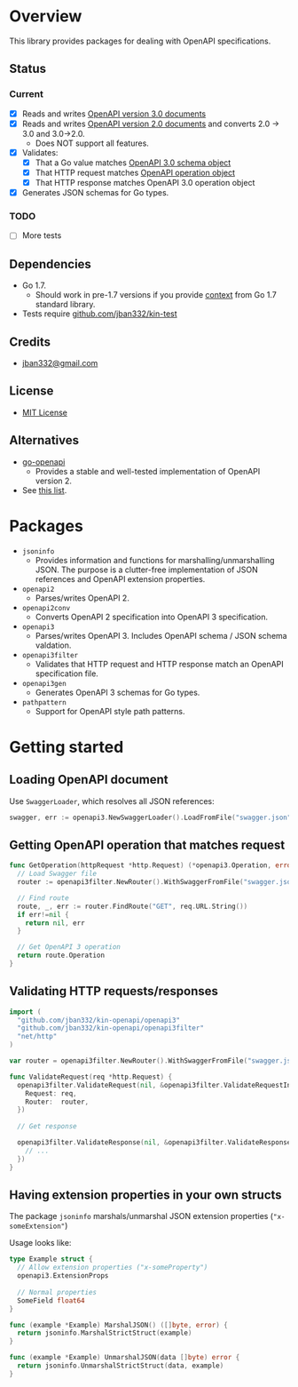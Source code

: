 # Overview
This library provides packages for dealing with OpenAPI specifications.

## Status
### Current
  * [X] Reads and writes [OpenAPI version 3.0 documents](https://github.com/OAI/OpenAPI-Specification/blob/OpenAPI.next/README.md)
  * [X] Reads and writes [OpenAPI version 2.0 documents](https://github.com/OAI/OpenAPI-Specification/blob/master/versions/2.0.md) and converts 2.0 -> 3.0 and 3.0->2.0.
    * Does NOT support all features.
  * [X] Validates:
    * [X] That a Go value matches [OpenAPI 3.0 schema object](https://github.com/OAI/OpenAPI-Specification/blob/OpenAPI.next/versions/3.0.md#schemaObject)
    * [X] That HTTP request matches [OpenAPI operation object](https://github.com/OAI/OpenAPI-Specification/blob/OpenAPI.next/versions/3.0.md#operationObject)
    * [X] That HTTP response matches OpenAPI 3.0 operation object
  * [X] Generates JSON schemas for Go types.

### TODO
  * [ ] More tests

## Dependencies
  * Go 1.7.
    * Should work in pre-1.7 versions if you provide [context](https://golang.org/pkg/context/) from Go 1.7 standard library.
  * Tests require [github.com/jban332/kin-test](https://github.com/jban332/kin-core)

## Credits
  * jban332@gmail.com

## License
  * [MIT License](LICENSE)

## Alternatives
  * [go-openapi](https://github.com/go-openapi)
    * Provides a stable and well-tested implementation of OpenAPI version 2.
  * See [this list](https://github.com/OAI/OpenAPI-Specification/blob/OpenAPI.next/IMPLEMENTATIONS.md).

# Packages
  * `jsoninfo`
    * Provides information and functions for marshalling/unmarshalling JSON. The purpose is a clutter-free implementation of JSON references and OpenAPI extension properties.
  * `openapi2` 
    * Parses/writes OpenAPI 2.
  * `openapi2conv`
    * Converts OpenAPI 2 specification into OpenAPI 3 specification.
  * `openapi3`
    * Parses/writes OpenAPI 3. Includes OpenAPI schema / JSON schema valdation.
  * `openapi3filter`
    * Validates that HTTP request and HTTP response match an OpenAPI specification file.
  * `openapi3gen` 
    * Generates OpenAPI 3 schemas for Go types.
  * `pathpattern`
    * Support for OpenAPI style path patterns.


# Getting started
## Loading OpenAPI document
Use `SwaggerLoader`, which resolves all JSON references:
```go
swagger, err := openapi3.NewSwaggerLoader().LoadFromFile("swagger.json")
```

## Getting OpenAPI operation that matches request
```go 
func GetOperation(httpRequest *http.Request) (*openapi3.Operation, error) {
  // Load Swagger file
  router := openapi3filter.NewRouter().WithSwaggerFromFile("swagger.json")

  // Find route
  route, _, err := router.FindRoute("GET", req.URL.String())
  if err!=nil {
    return nil, err
  }

  // Get OpenAPI 3 operation
  return route.Operation
}
```

## Validating HTTP requests/responses
```go
import (
  "github.com/jban332/kin-openapi/openapi3"
  "github.com/jban332/kin-openapi/openapi3filter"
  "net/http"
)

var router = openapi3filter.NewRouter().WithSwaggerFromFile("swagger.json")

func ValidateRequest(req *http.Request) {
  openapi3filter.ValidateRequest(nil, &openapi3filter.ValidateRequestInput {
    Request: req,
    Router:  router,
  })
  
  // Get response

  openapi3filter.ValidateResponse(nil, &openapi3filter.ValidateResponseInput {
    // ...
  })
}

```

## Having extension properties in your own structs
The package `jsoninfo` marshals/unmarshal JSON extension properties (`"x-someExtension"`)

Usage looks like:
```go
type Example struct {
  // Allow extension properties ("x-someProperty")
  openapi3.ExtensionProps
  
  // Normal properties
  SomeField float64
}

func (example *Example) MarshalJSON() ([]byte, error) {
  return jsoninfo.MarshalStrictStruct(example)
}

func (example *Example) UnmarshalJSON(data []byte) error {
  return jsoninfo.UnmarshalStrictStruct(data, example)
}
```
